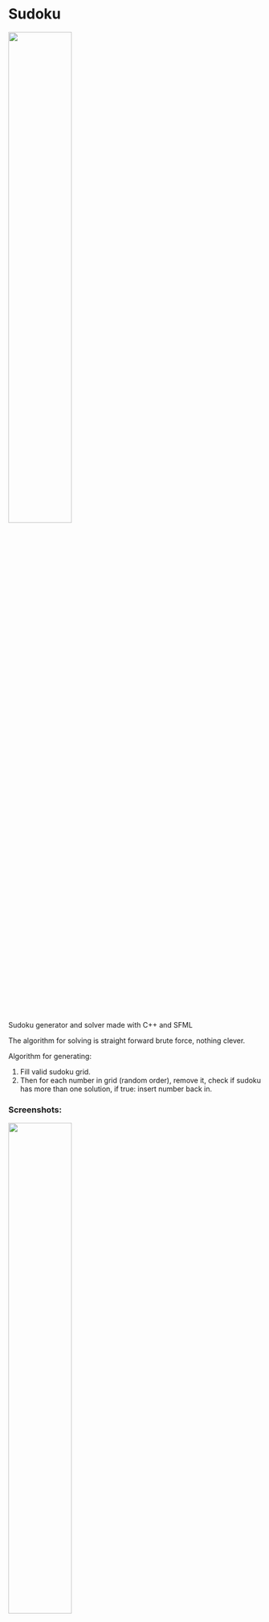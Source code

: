 # Sudoku

<img src = "https://github.com/oddek/Sudoku/blob/master/Sudoku/img/sudo1.png" width ="50%">

Sudoku generator and solver made with C++ and SFML

The algorithm for solving is straight forward brute force, nothing clever.

Algorithm for generating:
1. Fill valid sudoku grid.
2. Then for each number in grid (random order), remove it, check if sudoku has more than one solution, if true: insert number back in.


### Screenshots:
<img src = "https://github.com/oddek/Sudoku/blob/master/Sudoku/img/sudo2.png" width ="50%"> <img src = "https://github.com/oddek/Sudoku/blob/master/Sudoku/img/sudo3.png" width ="50%"> <img src = "https://github.com/oddek/Sudoku/blob/master/Sudoku/img/sudo4.png" width ="50%">


### Kent Odde, August 2019

icon:
<div>Icons made by <a href="https://www.flaticon.com/authors/freepik" title="Freepik">Freepik</a> from <a href="https://www.flaticon.com/"                 title="Flaticon">www.flaticon.com</a> is licensed by <a href="http://creativecommons.org/licenses/by/3.0/"                 title="Creative Commons BY 3.0" target="_blank">CC 3.0 BY</a></div>
